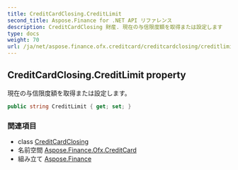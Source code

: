 ```yaml
---
title: CreditCardClosing.CreditLimit
second_title: Aspose.Finance for .NET API リファレンス
description: CreditCardClosing 財産. 現在の与信限度額を取得または設定します
type: docs
weight: 70
url: /ja/net/aspose.finance.ofx.creditcard/creditcardclosing/creditlimit/
---
```

## CreditCardClosing.CreditLimit property

現在の与信限度額を取得または設定します。

```csharp
public string CreditLimit { get; set; }
```

### 関連項目

* class [CreditCardClosing](../)
* 名前空間 [Aspose.Finance.Ofx.CreditCard](../../creditcardclosing/)
* 組み立て [Aspose.Finance](../../../)


